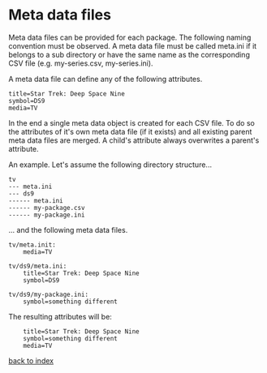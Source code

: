 # Meta data files

Meta data files can be provided for each package.
The following naming convention must be observed. A meta data file must be called meta.ini if it belongs to a sub directory or have the same name as the corresponding CSV file (e.g. my-series.csv, my-series.ini).

A meta data file can define any of the following attributes.

```
title=Star Trek: Deep Space Nine
symbol=DS9
media=TV
```

In the end a single meta data object is created for each CSV file. To do so the attributes of it's own meta data file (if it exists) and all existing parent meta data files are merged. A child's attribute always overwrites a parent's attribute.

An example. Let's assume the following directory structure...


```
tv
--- meta.ini
--- ds9
------ meta.ini
------ my-package.csv
------ my-package.ini

```

... and the following meta data files.

```
tv/meta.init:
	media=TV

tv/ds9/meta.ini:
	title=Star Trek: Deep Space Nine
	symbol=DS9

tv/ds9/my-package.ini:
	symbol=something different
```

The resulting attributes will be:

```
	title=Star Trek: Deep Space Nine
	symbol=something different
	media=TV
```

[back to index](../README.md)
